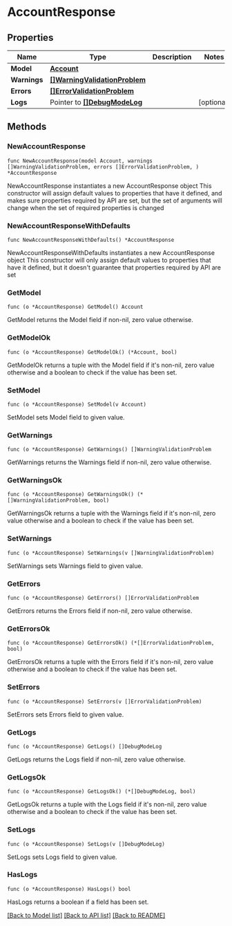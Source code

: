 # AccountResponse

## Properties

Name | Type | Description | Notes
------------ | ------------- | ------------- | -------------
**Model** | [**Account**](Account.md) |  | 
**Warnings** | [**[]WarningValidationProblem**](WarningValidationProblem.md) |  | 
**Errors** | [**[]ErrorValidationProblem**](ErrorValidationProblem.md) |  | 
**Logs** | Pointer to [**[]DebugModeLog**](DebugModeLog.md) |  | [optional] 

## Methods

### NewAccountResponse

`func NewAccountResponse(model Account, warnings []WarningValidationProblem, errors []ErrorValidationProblem, ) *AccountResponse`

NewAccountResponse instantiates a new AccountResponse object
This constructor will assign default values to properties that have it defined,
and makes sure properties required by API are set, but the set of arguments
will change when the set of required properties is changed

### NewAccountResponseWithDefaults

`func NewAccountResponseWithDefaults() *AccountResponse`

NewAccountResponseWithDefaults instantiates a new AccountResponse object
This constructor will only assign default values to properties that have it defined,
but it doesn't guarantee that properties required by API are set

### GetModel

`func (o *AccountResponse) GetModel() Account`

GetModel returns the Model field if non-nil, zero value otherwise.

### GetModelOk

`func (o *AccountResponse) GetModelOk() (*Account, bool)`

GetModelOk returns a tuple with the Model field if it's non-nil, zero value otherwise
and a boolean to check if the value has been set.

### SetModel

`func (o *AccountResponse) SetModel(v Account)`

SetModel sets Model field to given value.


### GetWarnings

`func (o *AccountResponse) GetWarnings() []WarningValidationProblem`

GetWarnings returns the Warnings field if non-nil, zero value otherwise.

### GetWarningsOk

`func (o *AccountResponse) GetWarningsOk() (*[]WarningValidationProblem, bool)`

GetWarningsOk returns a tuple with the Warnings field if it's non-nil, zero value otherwise
and a boolean to check if the value has been set.

### SetWarnings

`func (o *AccountResponse) SetWarnings(v []WarningValidationProblem)`

SetWarnings sets Warnings field to given value.


### GetErrors

`func (o *AccountResponse) GetErrors() []ErrorValidationProblem`

GetErrors returns the Errors field if non-nil, zero value otherwise.

### GetErrorsOk

`func (o *AccountResponse) GetErrorsOk() (*[]ErrorValidationProblem, bool)`

GetErrorsOk returns a tuple with the Errors field if it's non-nil, zero value otherwise
and a boolean to check if the value has been set.

### SetErrors

`func (o *AccountResponse) SetErrors(v []ErrorValidationProblem)`

SetErrors sets Errors field to given value.


### GetLogs

`func (o *AccountResponse) GetLogs() []DebugModeLog`

GetLogs returns the Logs field if non-nil, zero value otherwise.

### GetLogsOk

`func (o *AccountResponse) GetLogsOk() (*[]DebugModeLog, bool)`

GetLogsOk returns a tuple with the Logs field if it's non-nil, zero value otherwise
and a boolean to check if the value has been set.

### SetLogs

`func (o *AccountResponse) SetLogs(v []DebugModeLog)`

SetLogs sets Logs field to given value.

### HasLogs

`func (o *AccountResponse) HasLogs() bool`

HasLogs returns a boolean if a field has been set.


[[Back to Model list]](../README.md#documentation-for-models) [[Back to API list]](../README.md#documentation-for-api-endpoints) [[Back to README]](../README.md)


